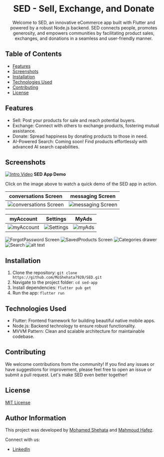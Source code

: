 <!-- Project Title -->
<h1 align="center">SED - Sell, Exchange, and Donate</h1>

<!-- Project Description -->
<p align="center">
  Welcome to SED, an innovative eCommerce app built with Flutter and powered by a robust Node.js backend. SED connects people, promotes generosity, and empowers communities by facilitating product sales, exchanges, and donations in a seamless and user-friendly manner.
</p>

<!-- Table of Contents -->
## Table of Contents

- [Features](#features)
- [Screenshots](#screenshots)
- [Installation](#installation)
- [Technologies Used](#technologies-used)
- [Contributing](#contributing)
- [License](#license)

<!-- Features -->
## Features

- Sell: Post your products for sale and reach potential buyers.
- Exchange: Connect with others to exchange products, fostering mutual assistance.
- Donate: Spread happiness by donating products to those in need.
- AI-Powered Search: Coming soon! Find products effortlessly with advanced AI search capabilities.

<!-- Screenshots -->
## Screenshots
[![Intro Video](mobile/videos/intro_thumbnail.jpg)](https://github.com/MoShehata7920/SED/mobile/videos/intro.mp4)
**SED App Demo**

Click on the image above to watch a quick demo of the SED app in action.


| conversations Screen | messaging Screen |
| :------: | :----------: |
| ![conversations Screen](screenshots\conversations_screen.png) | ![messaging Screen](mobile\screenshots\chatting_screen.png) |

| myAccount | Settings | MyAds |
| :------: | :----------: | :----------: |
| ![myAccount](mobile\screenshots\my_account.png) | ![Settings](mobile\screenshots\settings.png) | ![myAds](mobile\screenshots\my_ads.png) |

![ForgotPassword Screen](mobile\screenshots\forgot_password.png)
![SavedProducts Screen](mobile\screenshots\saved_products.png)
![Categories drawer](mobile\screenshots\categories_drawer.png)
![Search](mobile\screenshots\search.png)
![alt text](mobile\screenshots\show_profile.png)

<!-- Add screenshots or demo GIFs here -->

<!-- Installation -->
## Installation

1. Clone the repository: `git clone https://github.com/MoShehata7920/SED.git`
2. Navigate to the project folder: `cd sed-app`
3. Install dependencies: `flutter pub get`
4. Run the app: `flutter run`

<!-- Technologies Used -->
## Technologies Used

- Flutter: Frontend framework for building beautiful native mobile apps.
- Node.js: Backend technology to ensure robust functionality.
- MVVM Pattern: Clean and scalable architecture for maintainable codebase.

<!-- Contributing -->
## Contributing

We welcome contributions from the community! If you find any issues or have suggestions for improvement, please feel free to open an issue or submit a pull request. Let's make SED even better together!

<!-- License -->
## License

[MIT License](LICENSE)

<!-- Author Information -->
## Author Information

This project was developed by [Mohamed Shehata](https://github.com/MoShehata7920) and [Mahmoud Hafez](https://github.com/Bimbum1337).

Connect with us:
- [LinkedIn](https://www.linkedin.com/in/mohamed-shehata-b9aa86233)

